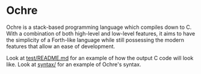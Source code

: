 # Ochre
Ochre is a stack-based programming language which compiles down to C. With a combination of both high-level and low-level features, it aims to have the simplicity of a Forth-like language while still possessing the modern features that allow an ease of development.

Look at [test/README.md](test/README.md) for an example of how the output C code will look like.
Look at [syntax/](syntax/) for an example of Ochre's syntax.
